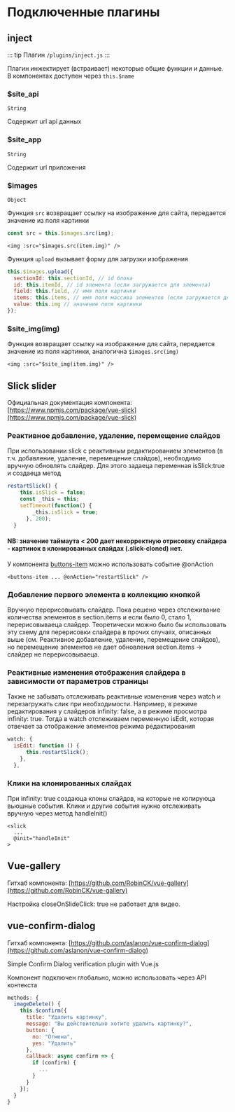 # Подключенные плагины

## inject

::: tip Плагин
`/plugins/inject.js`
:::

Плагин инжектирует (встраивает) некоторые общие функции и данные. В компонентах доступен через `this.$name`

### \$site_api

`String`

Содержит url api данных

### \$site_app

`String`

Содержит url приложения

### \$images

`Object`

Функция `src` возвращает ссылку на изображение для сайта, передается значение из поля картинки

```js
const src = this.$images.src(img);
```

```vue
<img :src="$images.src(item.img)" />
```

Функция `upload` вызывает форму для загрузки изображения

```js
this.$images.upload({
  sectionId: this.sectionId, // id блока
  id: this.itemId, // id элемента (если загружается для элемента)
  field: this.field, // имя поля картинки
  items: this.items, // имя поля массива элементов (если загружается для элемента)
  value: this.img // значение поля картинки
});
```

### \$site_img(img)

Функция возвращает ссылку на изображение для сайта, передается значение из поля картинки, аналогична `$images.src(img)`

```vue
<img :src="$site_img(item.img)" />
```

## Slick slider

Официальная документация компонента: [https://www.npmjs.com/package/vue-slick](https://www.npmjs.com/package/vue-slick)

### Реактивное добавление, удаление, перемещение слайдов

При использовании slick с реактивным редактированием элементов (в т.ч. добавление, удаление, перемещение слайдов), необходимо вручную обновлять слайдер. Для этого задаеца переменная isSlick:true и создаеца метод

```js
restartSlick() {
    this.isSlick = false;
    const _this = this;
    setTimeout(function() {
        _this.isSlick = true;
      }, 200);
  }
```

#### NB: значение таймаута < 200 дает некорректную отрисовку слайдера - картинок в клонированных слайдах (.slick-cloned) нет.

У компонента [buttons-item](/components/admin/ButtonsItem.vue) можно использовать событие @onAction

```vue
<buttons-item ... @onAction="restartSlick" />
```

### Добавление первого элемента в коллекцию кнопкой <buttons-item-add>
Вручную перерисовывать слайдер. Пока решено через отслеживание количества элементов в section.items и если было 0, стало 1, перерисовываеца слайдер. Теоретически можно было бы использовать эту схему для перерисовки слайдера в прочих случаях, описанных выше (см. Реактивное добавление, удаление, перемещение слайдов), но перемещение элементов не дает обновления section.items -> слайдер не перерисовываеца.

### Реактивные изменения отображения слайдера в зависимости от параметров страницы

Также не забывать отслеживать реактивные изменения через watch и перезагружать слик при необходимости. Например, в режиме редактирования у слайдеров infinity: false, а в режиме просмотра infinity: true. Тогда в watch отслеживаем переменную isEdit, которая отвечает за отображение элементов режима редактирования

```js
watch: {
  isEdit: function () {
      this.restartSlick();
    },
  },
```

### Клики на клонированных слайдах

При infinity: true создаюца клоны слайдов, на которые не копируюца вьюшные события. Клики и другие события нужно отслеживать вручную через метод handleInit()

```vue
<slick
  ...
  @init="handleInit"
>
```

## Vue-gallery

Гитхаб компонента: [https://github.com/RobinCK/vue-gallery](https://github.com/RobinCK/vue-gallery)

Настройка closeOnSlideClick: true не работает для видео.

## vue-confirm-dialog

Гитхаб компонента: [https://github.com/aslanon/vue-confirm-dialog](https://github.com/aslanon/vue-confirm-dialog)

Simple Confirm Dialog verification plugin with Vue.js

Компонент подключен глобально, можно использовать через API контекста

```js
methods: {
  imageDelete() {
    this.$confirm({
      title: "Удалить картинку",
      message: "Вы действительно хотите удалить картинку?",
      button: {
        no: "Отмена",
        yes: "Удалить"
      },
      callback: async confirm => {
        if (confirm) {
          ...
        }
      }
    });
  }
}
```
